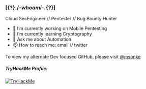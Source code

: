 ### [{?}./-_whoami_-\.{?}]

Cloud SecEngineer // Pentester // Bug Bounty Hunter

- 🔭 I’m currently working on Mobile Pentesting
- 🌱 I’m currently learning Cryptography
- 💬 Ask me about Automation
- 📫 How to reach me: email // twitter

To view my alternate Dev focused GitHub, please visit [@msonke](https://github.com/msonke)

##### TryHackMe Profile:
  [<img src="https://tryhackme-badges.s3.amazonaws.com/viol3nt.png" alt="TryHackMe">](https://tryhackme.com/p/viol3nt)

<!--
**thi3ves/thi3ves** is a ✨ _special_ ✨ repository because its `README.md` (this file) appears on your GitHub profile.

TO DO:
Change Twitter Icon to Blue
Update Security Skills List
Highlight Accomplishments

-->
